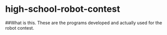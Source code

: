 # high-school-robot-contest
##What is this.
These are the programs developed and actually used for the robot contest.
